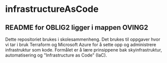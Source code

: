 # infrastructureAsCode

## README for OBLIG2 ligger i mappen OVING2

Dette repositoriet brukes i skolesammenheng. Det brukes til oppgaver hvor vi tar i bruk Terraform og Microsoft Azure for å sette opp og administrere infrastruktur som kode. Formålet er å lære prinsippene bak skyinfrastruktur, automatisering og "Infrastructure as Code" (IaC).
